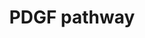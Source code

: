 ---
annotations:
- id: DOID:162
  parent: disease of cellular proliferation
  type: Disease Ontology
  value: cancer
- id: PW:0000209
  parent: signaling pathway
  type: Pathway Ontology
  value: Jak-Stat signaling pathway
- id: PW:0000297
  parent: signaling pathway
  type: Pathway Ontology
  value: platelet-derived growth factor signaling pathway
authors:
- Amanzo
- MaintBot
- Mkutmon
- Egonw
- Khanspers
- Zari
- AlexanderPico
- Eweitz
citedin:
- link: PMC9015122
  title: Understanding signaling and metabolic paths using semantified and harmonized
    information about biological interactions (2022)
- link: PMC7339012
  title: Hematopoietic stem-cell senescence and myocardial repair - Coronary artery
    disease genotype/phenotype analysis of post-MI myocardial regeneration response
    induced by CABG/CD133+ bone marrow hematopoietic stem cell treatment in RCT PERFECT
    Phase 3 (2020)
- link: 10.3389/fimmu.2021.769011
  title: 'A Practical Strategy for Exploring the Pharmacological Mechanism of Luteolin
    Against COVID-19/Asthma Comorbidity: Findings of System Pharmacology and Bioinformatics
    Analysis (2024)'
communities:
- CPTAC
- PancCanNet
- ontox
description: PDGF belongs to the PDGF/VEGF (vascular endothelial growth factor) family,
  which is characterized by eight strictly conserved cysteine residues with similar
  spacing in between (Joukov et al., 1997; Heldin and Westermark, 1999). The A-, B-,
  C-, and D-chain genes of PDGF are localized to the chromosomes 7p22, 22q13, 4q31,
  and 11q22, respectively, and their expression is independently regulated. Two forms
  of the PDGF A-chain, containing 196 and 211 amino acid residues resulting from differential
  splicing of the transcript, are synthesized, dimerized, proteolytically processed
  in the Nterminus, and secreted from the cell as a ~30 kDa dimer. The PDGF B chain
  encoding 241 amino acid residues is dimerized, processed by additional proteolysis,
  and secreted as a 24 kDa dimer. The homodimers PDGF AA, BB, and the heterodimer
  AB contain three intrachain disulfide bonds made between the 1st.   Proteins on
  this pathway have targeted assays available via the [https://assays.cancer.gov/available_assays?wp_id=WP2526
  CPTAC Assay Portal]
last-edited: 2022-02-26
ndex: 24c945b8-8b65-11eb-9e72-0ac135e8bacf
organisms:
- Homo sapiens
redirect_from:
- /index.php/Pathway:WP2526
- /instance/WP2526
- /instance/WP2526_r123068
revision: r123068
schema-jsonld:
- '@context': https://schema.org/
  '@id': https://wikipathways.github.io/pathways/WP2526.html
  '@type': Dataset
  creator:
    '@type': Organization
    name: WikiPathways
  description: PDGF belongs to the PDGF/VEGF (vascular endothelial growth factor)
    family, which is characterized by eight strictly conserved cysteine residues with
    similar spacing in between (Joukov et al., 1997; Heldin and Westermark, 1999).
    The A-, B-, C-, and D-chain genes of PDGF are localized to the chromosomes 7p22,
    22q13, 4q31, and 11q22, respectively, and their expression is independently regulated.
    Two forms of the PDGF A-chain, containing 196 and 211 amino acid residues resulting
    from differential splicing of the transcript, are synthesized, dimerized, proteolytically
    processed in the Nterminus, and secreted from the cell as a ~30 kDa dimer. The
    PDGF B chain encoding 241 amino acid residues is dimerized, processed by additional
    proteolysis, and secreted as a 24 kDa dimer. The homodimers PDGF AA, BB, and the
    heterodimer AB contain three intrachain disulfide bonds made between the 1st.   Proteins
    on this pathway have targeted assays available via the [https://assays.cancer.gov/available_assays?wp_id=WP2526
    CPTAC Assay Portal]
  keywords:
  - AP-1(c-Jun)
  - Arachidonic acid
  - CDC42
  - COX2
  - Ca2+
  - Cyclic AMP(cAMP)
  - DAG
  - ELK1
  - GRB2
  - H+
  - H-Ras-1(Ras)
  - IKK
  - IP3
  - IkB alpha
  - JAK1
  - MAP2K4(JNKK1)
  - MAP3K1(MEKK1)
  - MAPK1
  - MAPK3
  - MAPK8(JNK1)
  - MP2K1(MEK 1)
  - N-WASP
  - NFKB1
  - Na
  - PAK1
  - PDGFA
  - PDGFB
  - PDGFRB
  - PI3K
  - PIP2[4',5']
  - PLA2G4A(cPLA2)
  - PLCG1
  - Phospholipid(containing arachidonic acid)
  - Por1(ARF1P2)
  - Prostaglandin I2(PGI2)
  - RAF1
  - RASA1(GAP)
  - Rac1
  - RhoA
  - SH-PTP2(PTN11)
  - SHC1
  - SOS1
  - SRF
  - STAT1
  - STAT3
  - TIAM1
  - Vav1
  - Vav2
  - '[Ca2+]i'
  - c-Fos
  - c-Src
  license: CC0
  name: PDGF pathway
seo: CreativeWork
title: PDGF pathway
wpid: WP2526
---